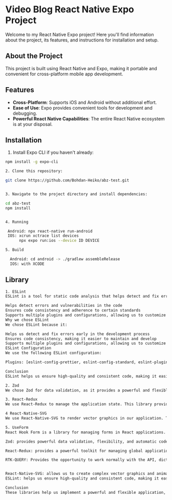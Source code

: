 # Video Blog React Native Expo Project

Welcome to my React Native Expo project! Here you'll find information about the project, its features, and instructions for installation and setup.

## About the Project

This project is built using React Native and Expo, making it portable and convenient for cross-platform mobile app development.

## Features

- **Cross-Platform**: Supports iOS and Android without additional effort.
- **Ease of Use**: Expo provides convenient tools for development and debugging.
- **Powerful React Native Capabilities**: The entire React Native ecosystem is at your disposal.

## Installation

1. Install Expo CLI if you haven't already:

```bash
npm install -g expo-cli

2. Clone this repository:

git clone https://github.com/Bohdan-Heiko/abz-test.git


3. Navigate to the project directory and install dependencies:

cd abz-test
npm install


4. Running

 Android: npx react-native run-android
 IOS: xcrun xctrace list devices
      npx expo run:ios --device ID DEVICE

5. Build

  Android: cd android -> ./gradlew assembleRelease
  IOS: with XCODE
```

## Library

```bash
1. ESLint
ESLint is a tool for static code analysis that helps detect and fix errors, and ensures code consistency. We chose ESLint because it:

Helps detect errors and vulnerabilities in the code
Ensures code consistency and adherence to certain standards
Supports multiple plugins and configurations, allowing us to customize it to our needs
Why we chose ESLint
We chose ESLint because it:

Helps us detect and fix errors early in the development process
Ensures code consistency, making it easier to maintain and develop
Supports multiple plugins and configurations, allowing us to customize it to our needs
ESLint Configuration
We use the following ESLint configuration:

Plugins: [eslint-config-prettier, eslint-config-standard, eslint-plugin-import, eslint-plugin-prettier etc]

Conclusion
ESLint helps us ensure high-quality and consistent code, making it easier to maintain and develop. We recommend using ESLint in future projects, as it provides many benefits and simplifies the development process.

2. Zod
We chose Zod for data validation, as it provides a powerful and flexible way to describe and validate data structures. Zod allows us to define complex data schemas and automatically generate code for validation, making it easier to work with data and reduce errors.

3. React-Redux
We use React-Redux to manage the application state. This library provides a powerful toolkit for managing global application state, making it easy to update and synchronize data between different components.

4 React-Native-SVG
We use React-Native-SVG to render vector graphics in our application. This library allows us to create complex vector graphics and animations, adding visual appeal to our application.

5. UseForm
React Hook Form is a library for managing forms in React applications. It provides a simple and efficient way to handle form data, validation, and submission.

Zod: provides powerful data validation, flexibility, and automatic code generation

React-Redux: provides a powerful toolkit for managing global application state, making it easy to update and synchronize data

RTK-QUERY: Provides the opportunity to work normally with the API, dictates the rules for writing convenient services


React-Native-SVG: allows us to create complex vector graphics and animations, adding visual appeal to our application
ESLint: helps us ensure high-quality and consistent code, making it easier to maintain and develop

Conclusion
These libraries help us implement a powerful and flexible application, making it easier to maintain and develop. We recommend using these libraries in future projects, as they provide many benefits and simplify the development process.

```